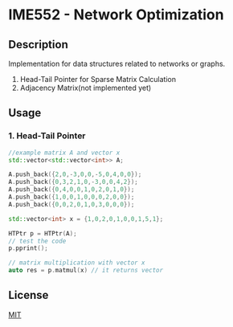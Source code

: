 # IME552 - Network Optimization

## Description
Implementation for data structures related to networks or graphs.

1. Head-Tail Pointer for Sparse Matrix Calculation
2. Adjacency Matrix(not implemented yet)

## Usage
### 1. Head-Tail Pointer

```c++
//example matrix A and vector x
std::vector<std::vector<int>> A;

A.push_back({2,0,-3,0,0,-5,0,4,0,0});
A.push_back({0,3,2,1,0,-3,0,0,4,2});
A.push_back({0,4,0,0,1,0,2,0,1,0});
A.push_back({1,0,0,1,0,0,0,2,0,0});
A.push_back({0,0,2,0,1,0,3,0,0,0});

std::vector<int> x = {1,0,2,0,1,0,0,1,5,1};

HTPtr p = HTPtr(A);
// test the code
p.pprint();

// matrix multiplication with vector x
auto res = p.matmul(x) // it returns vector

```

## License
[MIT](https://choosealicense.com/licenses/mit/)
